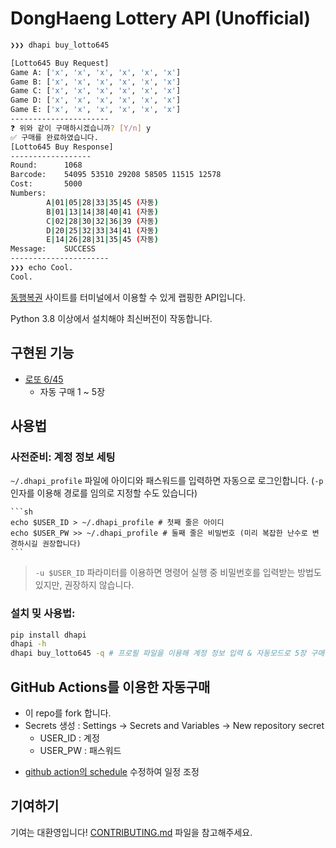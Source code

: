 # DongHaeng Lottery API (Unofficial)

```sh
❯❯❯ dhapi buy_lotto645

[Lotto645 Buy Request]
Game A: ['x', 'x', 'x', 'x', 'x', 'x']
Game B: ['x', 'x', 'x', 'x', 'x', 'x']
Game C: ['x', 'x', 'x', 'x', 'x', 'x']
Game D: ['x', 'x', 'x', 'x', 'x', 'x']
Game E: ['x', 'x', 'x', 'x', 'x', 'x']
----------------------
❓ 위와 같이 구매하시겠습니까? [Y/n] y
✅ 구매를 완료하였습니다.
[Lotto645 Buy Response]
------------------
Round:		1068
Barcode:	54095 53510 29208 58505 11515 12578
Cost:		5000
Numbers:
		A|01|05|28|33|35|45 (자동)
		B|01|13|14|38|40|41 (자동)
		C|02|28|30|32|36|39 (자동)
		D|20|25|32|33|34|41 (자동)
		E|14|26|28|31|35|45 (자동)
Message:	SUCCESS
----------------------
❯❯❯ echo Cool.
Cool.
```

[동행복권](https://dhlottery.co.kr/) 사이트를 터미널에서 이용할 수 있게 랩핑한 API입니다.

Python 3.8 이상에서 설치해야 최신버전이 작동합니다.

## 구현된 기능

-   [로또 6/45](https://dhlottery.co.kr/gameInfo.do?method=gameMethod&wiselog=H_B_1_1)
    -   자동 구매 1 ~ 5장

## 사용법

### 사전준비: 계정 정보 세팅

`~/.dhapi_profile` 파일에 아이디와 패스워드를 입력하면 자동으로 로그인합니다. (`-p` 인자를 이용해 경로를 임의로 지정할 수도 있습니다)

    ```sh
    echo $USER_ID > ~/.dhapi_profile # 첫째 줄은 아이디
    echo $USER_PW >> ~/.dhapi_profile # 둘째 줄은 비밀번호 (미리 복잡한 난수로 변경하시길 권장합니다)
    ```

> `-u $USER_ID` 파라미터를 이용하면 명령어 실행 중 비밀번호를 입력받는 방법도 있지만, 권장하지 않습니다.

### 설치 밎 사용법:

```sh
pip install dhapi
dhapi -h
dhapi buy_lotto645 -q # 프로필 파일을 이용해 계정 정보 입력 & 자동모드로 5장 구매
```

## GitHub Actions를 이용한 자동구매
* 이 repo를 fork 합니다.
* Secrets 생성 :  Settings -> Secrets and Variables -> New repository secret
  * USER_ID : 계정
  * USER_PW : 패스워드 
- [github action의 schedule](.github/workflows/action.yml#L5) 수정하여 일정 조정

## 기여하기

기여는 대환영입니다! [CONTRIBUTING.md](/docs/CONTRIBUTING.md) 파일을 참고해주세요.
